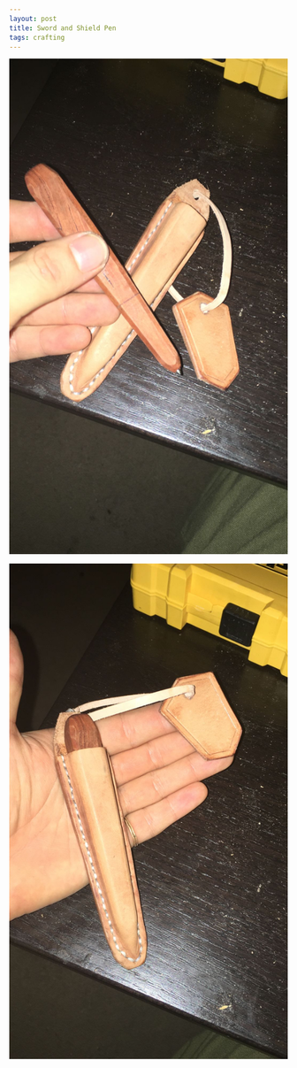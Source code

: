 ```yaml
---
layout: post
title: Sword and Shield Pen
tags: crafting
---
```


![Sword Pen1](assets/sword-pen1.jpg)

![Sword Pen2](assets/sword-pen2.jpg)